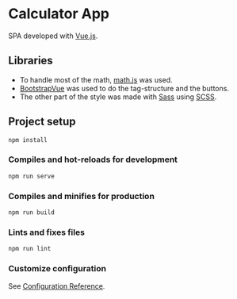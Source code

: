 # Calculator App

SPA developed with [Vue.js](https://vuejs.org/).

## Libraries

* To handle most of the math, [math.js](https://mathjs.org/) was used.
* [BootstrapVue](https://bootstrap-vue.org/) was used to do the tag-structure and the buttons.
* The other part of the style was made with [Sass](https://sass-lang.com/) using [SCSS](https://sass-lang.com/documentation/syntax).


## Project setup
```
npm install
```

### Compiles and hot-reloads for development
```
npm run serve
```

### Compiles and minifies for production
```
npm run build
```

### Lints and fixes files
```
npm run lint
```

### Customize configuration
See [Configuration Reference](https://cli.vuejs.org/config/).
